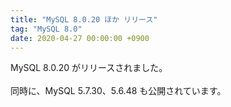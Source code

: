 ```yaml
---
title: "MySQL 8.0.20 ほか リリース"
tag: "MySQL 8.0"
date: 2020-04-27 00:00:00 +0900
---
```


MySQL 8.0.20 がリリースされました。<br>
<br>
同時に、MySQL 5.7.30、5.6.48 も公開されています。<br>
<br>
